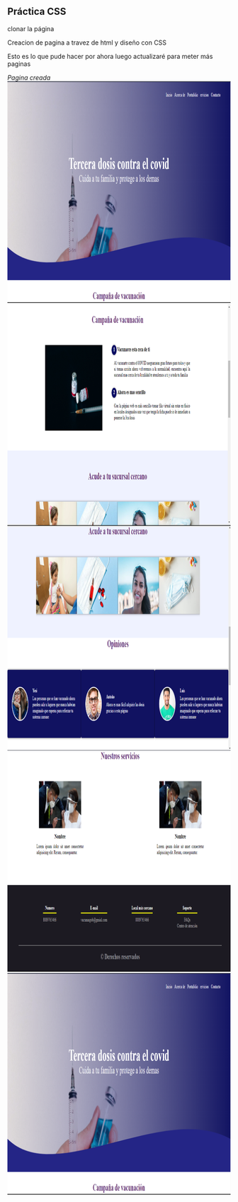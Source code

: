 ## Práctica CSS

clonar la página

Creacion de pagina a travez de html
y diseño con CSS<br>

Esto es lo que pude hacer por ahora luego actualizaré para meter más paginas



*Pagina creada* <br>
<img src="./Images/screnvacuna01.png" alt="diseño de pagina" height="500px"><br>
<img src="./Images/screnvacuna02.png" alt="diseño de pagina" height="500px"><br>
<img src="./Images/screnvacuna03.png" alt="diseño de pagina" height="500px"><br>
<img src="./Images/screnvacuna04.png" alt="diseño de pagina" height="500px"><br>
<img src="./Images/screnvacuna01.png" alt="diseño de pagina" height="500px"><br>

